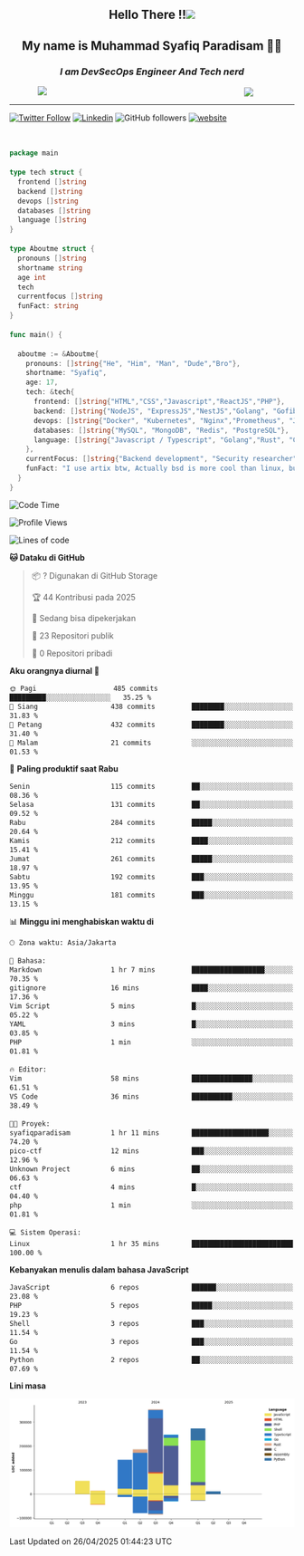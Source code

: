 <h2 align="center">

Hello There !!<img src="https://media.giphy.com/media/12oufCB0MyZ1Go/giphy.gif" width="50"></h2>

<h2 align="center">My name is Muhammad Syafiq Paradisam 👋👋</h2>

<h3 align="center"><em>I am DevSecOps Engineer And Tech nerd
</em></h3>

<img align="left" style="margin-left: 50px" src="https://static.zerochan.net/Alina.Clover.1024.4345060.webp" width="315"/>

<img align="center" style="margin-left: 50px" src="https://i.pinimg.com/736x/69/82/aa/6982aafd816ea48f48d0639c7797915c.jpg" width=250/>

<hr/>

[![Twitter Follow](https://img.shields.io/twitter/follow/misteranmol?label=Follow)](https://x.com/FikkzOutfit)
[![Linkedin](https://img.shields.io/badge/-syafiq-blue?style=square&logo=Linkedin&logoColor=white&link=https://www.linkedin.com/in/syafiq-paradisam/)](https://id.linkedin.com/in/syafiq-paradisam-b72749258)
![GitHub followers](https://img.shields.io/github/followers/syafiqparadisam?label=Follower&style=social)
[![website](https://img.shields.io/badge/Website-46a2f1.svg?&style=flat-square&logo=Google-Chrome&logoColor=white&link=https://anmolsingh.me/)](https://syafiq-paradisam.my.id)

<br/>

```go
package main

type tech struct {
  frontend []string
  backend []string
  devops []string
  databases []string
  language []string
}

type Aboutme struct {
  pronouns []string
  shortname string
  age int
  tech
  currentfocus []string
  funFact: string
}

func main() {

  aboutme := &Aboutme{
    pronouns: []string{"He", "Him", "Man", "Dude","Bro"},
    shortname: "Syafiq",
    age: 17,
    tech: &tech{
      frontend: []string{"HTML","CSS","Javascript","ReactJS","PHP"},
      backend: []string{"NodeJS", "ExpressJS","NestJS","Golang", "Gofiber", "Actixweb", "PHP", "Laravel", "Flask"},
      devops: []string{"Docker", "Kubernetes", "Nginx","Prometheus", "Jaeger", "Grafana", "Linux", "CI / CD"},
      databases: []string{"MySQL", "MongoDB", "Redis", "PostgreSQL"},
      language: []string{"Javascript / Typescript", "Golang","Rust", "C", "PHP","C++"}
    },
    currentFocus: []string{"Backend development", "Security researcher", "Blue team security","DevSecOps engineer"},
    funFact: "I use artix btw, Actually bsd is more cool than linux, but i can't use it because software issue, I am weaboo but not too much"
  }
}

```

<!--START_SECTION:waka-->
![Code Time](http://img.shields.io/badge/Code%20Time-306%20hrs%205%20mins-blue)

![Profile Views](http://img.shields.io/badge/Profil%20dilihat-1-blue)

![Lines of code](https://img.shields.io/badge/Sejak%20Hello%20World%20aku%20telah%20menulis-1.3%20million%20baris%20kode-blue)

**🐱 Dataku di GitHub** 

> 📦 ? Digunakan di GitHub Storage 
 > 
> 🏆 44 Kontribusi pada 2025
 > 
> 💼 Sedang bisa dipekerjakan
 > 
> 📜 23 Repositori publik 
 > 
> 🔑 0 Repositori pribadi 
 > 
**Aku orangnya diurnal 🐤** 

```text
🌞 Pagi                   485 commits         █████████░░░░░░░░░░░░░░░░   35.25 % 
🌆 Siang                  438 commits         ████████░░░░░░░░░░░░░░░░░   31.83 % 
🌃 Petang                 432 commits         ████████░░░░░░░░░░░░░░░░░   31.40 % 
🌙 Malam                  21 commits          ░░░░░░░░░░░░░░░░░░░░░░░░░   01.53 % 
```
📅 **Paling produktif saat Rabu** 

```text
Senin                    115 commits         ██░░░░░░░░░░░░░░░░░░░░░░░   08.36 % 
Selasa                   131 commits         ██░░░░░░░░░░░░░░░░░░░░░░░   09.52 % 
Rabu                     284 commits         █████░░░░░░░░░░░░░░░░░░░░   20.64 % 
Kamis                    212 commits         ████░░░░░░░░░░░░░░░░░░░░░   15.41 % 
Jumat                    261 commits         █████░░░░░░░░░░░░░░░░░░░░   18.97 % 
Sabtu                    192 commits         ███░░░░░░░░░░░░░░░░░░░░░░   13.95 % 
Minggu                   181 commits         ███░░░░░░░░░░░░░░░░░░░░░░   13.15 % 
```


📊 **Minggu ini menghabiskan waktu di** 

```text
🕑︎ Zona waktu: Asia/Jakarta

💬 Bahasa: 
Markdown                 1 hr 7 mins         ██████████████████░░░░░░░   70.35 % 
gitignore                16 mins             ████░░░░░░░░░░░░░░░░░░░░░   17.36 % 
Vim Script               5 mins              █░░░░░░░░░░░░░░░░░░░░░░░░   05.22 % 
YAML                     3 mins              █░░░░░░░░░░░░░░░░░░░░░░░░   03.85 % 
PHP                      1 min               ░░░░░░░░░░░░░░░░░░░░░░░░░   01.81 % 

🔥 Editor: 
Vim                      58 mins             ███████████████░░░░░░░░░░   61.51 % 
VS Code                  36 mins             ██████████░░░░░░░░░░░░░░░   38.49 % 

🐱‍💻 Proyek: 
syafiqparadisam          1 hr 11 mins        ███████████████████░░░░░░   74.20 % 
pico-ctf                 12 mins             ███░░░░░░░░░░░░░░░░░░░░░░   12.96 % 
Unknown Project          6 mins              ██░░░░░░░░░░░░░░░░░░░░░░░   06.63 % 
ctf                      4 mins              █░░░░░░░░░░░░░░░░░░░░░░░░   04.40 % 
php                      1 min               ░░░░░░░░░░░░░░░░░░░░░░░░░   01.81 % 

💻 Sistem Operasi: 
Linux                    1 hr 35 mins        █████████████████████████   100.00 % 
```

**Kebanyakan menulis dalam bahasa JavaScript** 

```text
JavaScript               6 repos             ██████░░░░░░░░░░░░░░░░░░░   23.08 % 
PHP                      5 repos             █████░░░░░░░░░░░░░░░░░░░░   19.23 % 
Shell                    3 repos             ███░░░░░░░░░░░░░░░░░░░░░░   11.54 % 
Go                       3 repos             ███░░░░░░░░░░░░░░░░░░░░░░   11.54 % 
Python                   2 repos             ██░░░░░░░░░░░░░░░░░░░░░░░   07.69 % 
```



**Lini masa**

![Lines of Code chart](https://raw.githubusercontent.com/syafiqparadisam/syafiqparadisam/master/assets/bar_graph.png)


 Last Updated on 26/04/2025 01:44:23 UTC
<!--END_SECTION:waka-->
